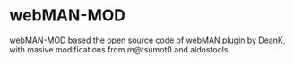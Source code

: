 webMAN-MOD
==========

webMAN-MOD based the open source code of webMAN plugin by DeanK, with masive modifications from m@tsumot0 and aldostools.
